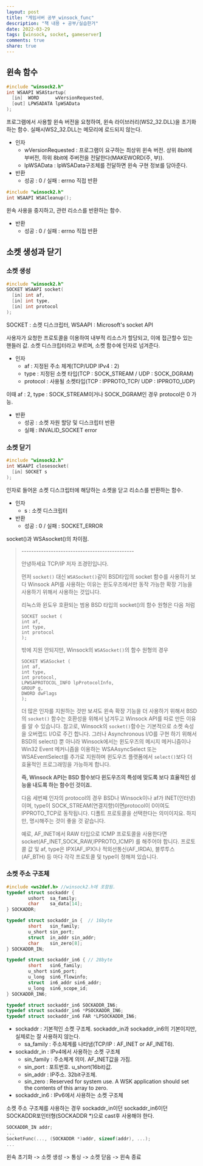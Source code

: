 ```yaml
---
layout: post
title: "게임서버 공부_winsock_func"
description: "책 내용 + 공부/실습한거"
date: 2022-03-29
tags: [winsock, socket, gameserver]
comments: true
share: true
---
```


## 윈속 함수
```cpp
#include "winsock2.h"
int WSAAPI WSAStartup(
  [in]  WORD      wVersionRequested,
  [out] LPWSADATA lpWSAData
);
```
프로그램에서 사용할 윈속 버전을 요청하여, 윈속 라이브러리(WS2_32.DLL)을 초기화하는 함수. 실패시WS2_32.DLL는 메모리에 로드되지 않는다.
- 인자
    - wVersionRequested : 프로그램이 요구하는 최상위 윈속 버전. 상위 8bit에 부버전, 하위 8bit에 주버전을 전달한다(MAKEWORD(주, 부)).
    - lpWSAData : lpWSAData구조체를 전달하면 윈속 구현 정보를 담아준다.
- 반환
    - 성공 : 0 / 실패 : errno 직접 반환

```cpp
#include "winsock2.h"
int WSAAPI WSACleanup();
```
윈속 사용을 중지하고, 관련 리소스를 반환하는 함수.
- 반환
    - 성공 : 0 / 실패 : errno 직접 반환

## 소켓 생성과 닫기

### 소켓 생성
```cpp
#include "winsock2.h"
SOCKET WSAAPI socket(
  [in] int af,
  [in] int type,
  [in] int protocol
);
```
SOCKET : 소켓 디스크립터, WSAAPI : Microsoft's socket API

사용자가 요청한 프로토콜을 이용하여 내부적 리소스가 할당되고, 이에 접근할수 있는 핸들러 값. 소켓 디스크립터라고 부르며, 소켓 함수에 인자로 넘겨준다.
- 인자
  - af : 지정된 주소 체계(TCP/UDP IPv4 : 2)
  - type : 지정된 소켓 타입(TCP : SOCK_STREAM / UDP : SOCK_DGRAM)
  - protocol : 사용될 소켓타입(TCP : IPPROTO_TCP/ UDP : IPPROTO_UDP)

이때 af : 2, type : SOCK_STREAM이거나 SOCK_DGRAM인 경우 protocol은 0 가능.
- 반환
  - 성공 : 소켓 자원 할당 및 디스크립터 반환
  - 실패 : INVALID_SOCKET error

### 소켓 닫기
```cpp
#include "winsock2.h"
int WSAAPI closesocket(
  [in] SOCKET s
);
```
인자로 들어온 소켓 디스크립터에 해당하는 소켓을 닫고 리소스를 반환하는 함수.
- 인자
  - s : 소켓 디스크립터
- 반환
  - 성공 : 0 / 실패 : SOCKET_ERROR

socket()과 WSAsocket()의 차이점.
<blockquote>
----------------------------------------------

안녕하세요 TCP/IP 저자 조경민입니다.

먼저 `socket()` 대신 `WSASocket()`같이 BSD타입의 socket 함수를 사용하기 보다 Winsock API를 사용하는 이유는 윈도우즈에서만 동작 가능한 확장 기능을 사용하기 위해서 사용하는 것입니다.

리눅스와 윈도우 호환되는 범용 BSD 타입의 socket()의 함수 원형은 다음 처럼
```
SOCKET socket (
int af,
int type,
int protocol
);
```
밖에 지원 안되지만, Winsock의 `WSASocket()`의 함수 원형의 경우
```
SOCKET WSASocket (
int af,
int type,
int protocol,
LPWSAPROTOCOL_INFO lpProtocolInfo,
GROUP g,
DWORD dwFlags
);
```
더 많은 인자를 지원하는 것만 보셔도 윈속 확장 기능을 더 사용하기 위해서 BSD의 `socket()` 함수는 호환성을 위해서 남겨두고 Winsock API를 따로 만든 이유를 알 수 있습니다.
참고로, Winsock의 `socket()`함수는 기본적으로 소켓 속성을 오버랩드 I/O로 주긴 합니다. 그러나 Asynchronous I/O를 구현 하기 위해서 BSD의 select() 뿐 아니라 Winsock에서는 윈도우즈의 메시지 메커니즘이나 Win32 Event 메커니즘을 이용하는 WSAAsyncSelect 또는 WSAEventSelect를 추가로 지원하며 윈도우즈 플랫폼에서 `select()`보다 더 효율적인 프로그래밍을 가능하게 합니다.

**즉, Winsock API는 BSD 함수보다 윈도우즈의 특성에 맞도록 보다 효율적인 성능을 내도록 하는 함수인 것이죠.**

다음 세번째 인자의 protocol의 경우 BSD나 Winsock이나 af가 INET(인터넷)이며, type이 SOCK_STREAM(연결지향)이면protocol이 0이여도 IPPROTO_TCP로 동작됩니다. 디폴트 프로토콜을 선택한다는 의미이지요. 하지만, 명시해주는 것이 좋을 것 같습니다.

예로, AF_INET에서 RAW 타입으로 ICMP 프로토콜을 사용한다면
socket(AF_INET,SOCK_RAW,IPPROTO_ICMP) 를 해주어야 합니다.
프로토콜 값 및 af, type은 IPX(AF_IPX)나 적외선통신(AF_IRDA), 블루투스(AF_BTH) 등 마다
각각 프로토콜 및 type이 정해져 있습니다.
</blockquote>

### 소켓 주소 구조체
```cpp
#include <ws2def.h> //winsock2.h에 포함됨.
typedef struct sockaddr {
        ushort  sa_family;
        char    sa_data[14];
} SOCKADDR;

typedef struct sockaddr_in {  // 16byte
        short   sin_family;
        u_short sin_port;
        struct  in_addr sin_addr;
        char    sin_zero[8];
} SOCKADDR_IN;

typedef struct sockaddr_in6 { // 28byte
        short   sin6_family;
        u_short sin6_port;
        u_long  sin6_flowinfo;
        struct  in6_addr sin6_addr;
        u_long  sin6_scope_id;
} SOCKADDR_IN6;

typedef struct sockaddr_in6 SOCKADDR_IN6;
typedef struct sockaddr_in6 *PSOCKADDR_IN6;
typedef struct sockaddr_in6 FAR *LPSOCKADDR_IN6;
```
- sockaddr : 기본적인 소켓 구조체. sockaddr_in과 sockaddr_in6의 기본이지만, 실제로는 잘 사용하지 않는다.
  - sa_family : 주소체계를 나타냄(TCP/IP : AF_INET or AF_INET6).
- sockaddr_in : IPv4에서 사용하는 소켓 구조체
  - sin_family : 주소체계 의미. AF_INET값을 가짐.
  - sin_port : 포트번호. u_short(16bit)값.
  - sin_addr : IP주소. 32bit구조체.
  - sin_zero : Reserved for system use. A WSK application should set the contents of this array to zero.
- sockaddr_in6 : IPv6에서 사용하는 소켓 구조체

소켓 주소 구조체를 사용하는 경우 sockaddr_in이던 sockaddr_in6이던 SOCKADDR포인터형(SOCKADDR *)으로 cast후 사용해야 한다.

```cpp
SOCKADDR_IN addr;
...
SocketFunc(..., (SOCKADDR *)addr, sizeof(addr), ...);
...
```

윈속 초기화 -> 소켓 생성 -> 통싱 -> 소켓 닫음 -> 윈속 종료